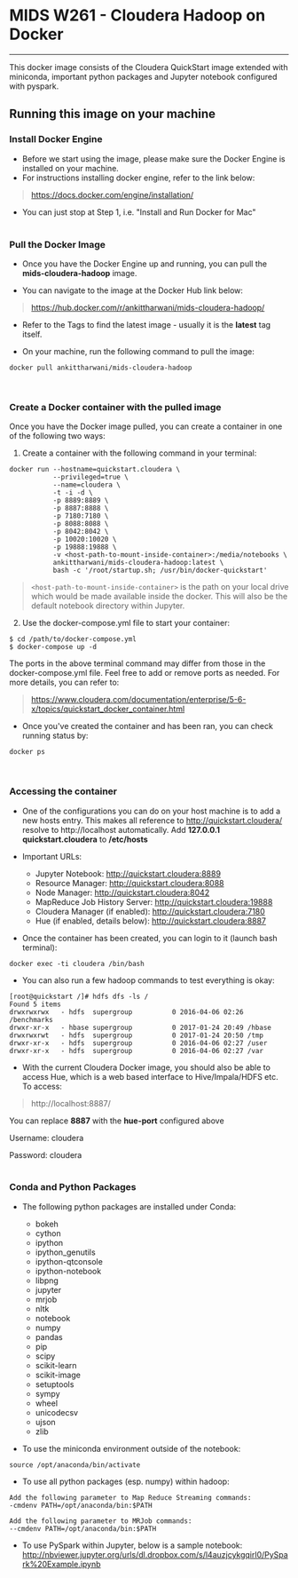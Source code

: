 # MIDS W261 - Cloudera Hadoop on Docker

---
This docker image consists of the Cloudera QuickStart image extended with miniconda, important python packages and Jupyter notebook configured with pyspark.

## Running this image on your machine

### Install Docker Engine
* Before we start using the image, please make sure the Docker Engine is installed on your machine.
* For instructions installing docker engine, refer to the link below:
> https://docs.docker.com/engine/installation/

* You can just stop at Step 1, i.e. "Install and Run Docker for Mac"
<br /><br />

### Pull the Docker Image
* Once you have the Docker Engine up and running, you can pull the **mids-cloudera-hadoop** image.

* You can navigate to the image at the Docker Hub link below:
> https://hub.docker.com/r/ankittharwani/mids-cloudera-hadoop/

* Refer to the Tags to find the latest image - usually it is the **latest** tag itself.

* On your machine, run the following command to pull the image:
```
docker pull ankittharwani/mids-cloudera-hadoop
```
<br />

### Create a Docker container with the pulled image
Once you have the Docker image pulled, you can create a container in one of the following two ways:

1. Create a container with the following command in your terminal:

```
docker run --hostname=quickstart.cloudera \
           --privileged=true \
           --name=cloudera \
           -t -i -d \
           -p 8889:8889 \
           -p 8887:8888 \
           -p 7180:7180 \
           -p 8088:8088 \
           -p 8042:8042 \
           -p 10020:10020 \
           -p 19888:19888 \
           -v <host-path-to-mount-inside-container>:/media/notebooks \
           ankittharwani/mids-cloudera-hadoop:latest \
           bash -c '/root/startup.sh; /usr/bin/docker-quickstart'
```
> `<host-path-to-mount-inside-container>` is the path on your local drive which would be made available inside the docker. This will also be the default notebook directory within Jupyter.

2. Use the docker-compose.yml file to start your container:

```
$ cd /path/to/docker-compose.yml
$ docker-compose up -d
```

The ports in the above terminal command may differ from those in the docker-compose.yml file. Feel free to add or remove ports as needed. For more details, you can refer to:
> https://www.cloudera.com/documentation/enterprise/5-6-x/topics/quickstart_docker_container.html

* Once you've created the container and has been ran, you can check running status by:
```
docker ps
```
<br />

### Accessing the container

* One of the configurations you can do on your host machine is to add a new hosts entry. This makes all reference to http://quickstart.cloudera/ resolve to http://localhost automatically.
Add **127.0.0.1 quickstart.cloudera** to **/etc/hosts**

* Important URLs:
	* Jupyter Notebook: http://quickstart.cloudera:8889
	* Resource Manager: http://quickstart.cloudera:8088
	* Node Manager: http://quickstart.cloudera:8042
	* MapReduce Job History Server: http://quickstart.cloudera:19888
	* Cloudera Manager (if enabled): http://quickstart.cloudera:7180
	* Hue (if enabled, details below): http://quickstart.cloudera:8887

* Once the container has been created, you can login to it (launch bash terminal):
```
docker exec -ti cloudera /bin/bash
```

* You can also run a few hadoop commands to test everything is okay:
```
[root@quickstart /]# hdfs dfs -ls /
Found 5 items
drwxrwxrwx   - hdfs  supergroup          0 2016-04-06 02:26 /benchmarks
drwxr-xr-x   - hbase supergroup          0 2017-01-24 20:49 /hbase
drwxrwxrwt   - hdfs  supergroup          0 2017-01-24 20:50 /tmp
drwxr-xr-x   - hdfs  supergroup          0 2016-04-06 02:27 /user
drwxr-xr-x   - hdfs  supergroup          0 2016-04-06 02:27 /var
```

* With the current Cloudera Docker image, you should also be able to access Hue, which is a web based interface to Hive/Impala/HDFS etc. To access:

> http://localhost:8887/

You can replace **8887** with the **hue-port** configured above

Username: cloudera

Password: cloudera
<br /><br />

### Conda and Python Packages

* The following python packages are installed under Conda:
	* bokeh
	* cython
	* ipython
	* ipython_genutils
	* ipython-qtconsole
	* ipython-notebook
	* libpng
	* jupyter
	* mrjob
	* nltk
	* notebook
	* numpy
	* pandas
	* pip
	* scipy
	* scikit-learn
	* scikit-image
	* setuptools
	* sympy
	* wheel
	* unicodecsv
	* ujson
	* zlib

* To use the miniconda environment outside of the notebook:
```
source /opt/anaconda/bin/activate
```


* To use all python packages (esp. numpy) within hadoop:
```
Add the following parameter to Map Reduce Streaming commands:
-cmdenv PATH=/opt/anaconda/bin:$PATH

Add the following parameter to MRJob commands:
--cmdenv PATH=/opt/anaconda/bin:$PATH
```

* To use PySpark within Jupyter, below is a sample notebook:
http://nbviewer.jupyter.org/urls/dl.dropbox.com/s/l4auzjcykgqirl0/PySpark%20Example.ipynb
